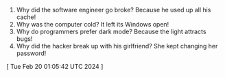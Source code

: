  
1. Why did the software engineer go broke? Because he used up all his cache!
2. Why was the computer cold? It left its Windows open!
3. Why do programmers prefer dark mode? Because the light attracts bugs!
4. Why did the hacker break up with his girlfriend? She kept changing her password!
 
[ 
Tue Feb 20 01:05:42 UTC 2024
 ]
